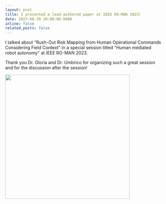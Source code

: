 ```yaml
---
layout: post
title: I presented a lead-authored paper at IEEE RO-MAN 2023!
date: 2023-08-30 10:00:00-0400
inline: false
related_posts: false
---
```


I talked about "Rush-Out Risk Mapping from Human Operational Commands Considering Field Context" in a special session titled "Human mediated robot autonomy" at IEEE RO-MAN 2023.

Thank you Dr. Gloria and Dr. Umbrico for organizing such a great session and for the discussion after the session!

<img src='../../assets/img/news/roman2023.jpg' width="400">